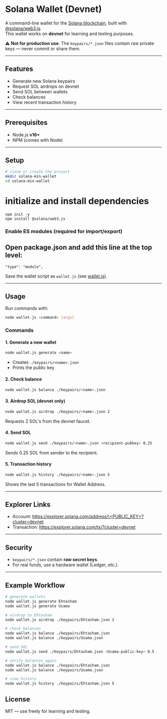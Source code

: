 # Solana Wallet (Devnet)

A command-line wallet for the [Solana blockchain](https://solana.com/), built with [@solana/web3.js](https://github.com/solana-labs/solana-web3.js).  
This wallet works on **devnet** for learning and testing purposes.  

⚠️ **Not for production use**. The `keypairs/*.json` files contain raw private keys — never commit or share them.  

---

## Features
- Generate new Solana keypairs
- Request SOL airdrops on devnet
- Send SOL between wallets
- Check balances
- View recent transaction history

---

## Prerequisites
- Node.js **v16+**
- NPM (comes with Node)

---

## Setup

```bash
# clone or create the project
mkdir solana-min-wallet
cd solana-min-wallet
```

# initialize and install dependencies
```
npm init -y
npm install @solana/web3.js
```

### Enable ES modules (required for import/export)
## Open package.json and add this line at the top level:
```
"type": "module",
```

Save the wallet script as `wallet.js` (see [wallet.js](./wallet.js)).

---

## Usage

Run commands with:

```bash
node wallet.js <command> [args]
```

### Commands

#### 1. Generate a new wallet

```bash
node wallet.js generate <name>
```

* Creates `./keypairs/<name>.json`
* Prints the public key

#### 2. Check balance

```bash
node wallet.js balance ./keypairs/<name>.json
```

#### 3. Airdrop SOL (devnet only)

```bash
node wallet.js airdrop ./keypairs/<name>.json 2
```

Requests 2 SOL's from the devnet faucet.

#### 4. Send SOL

```bash
node wallet.js send ./keypairs/<name>.json <recipient-pubkey> 0.25
```

Sends 0.25 SOL from sender to the recipient.

#### 5. Transaction history

```bash
node wallet.js history ./keypairs/<name>.json 5
```

Shows the last 5 transactions for Wallet Address.

---

## Explorer Links

* Account: [https://explorer.solana.com/address/\<PUBLIC\_KEY>?cluster=devnet](https://explorer.solana.com/?cluster=devnet)
* Transaction: [https://explorer.solana.com/tx/<SIGNATURE>?cluster=devnet](https://explorer.solana.com/?cluster=devnet)

---

## Security

* `keypairs/*.json` contain **raw secret keys**.
* For real funds, use a hardware wallet (Ledger, etc.).

---

## Example Workflow

```bash
# generate wallets
node wallet.js generate Ehtasham
node wallet.js generate Usama

# airdrop to Ehtasham
node wallet.js airdrop ./keypairs/Ehtasham.json 2

# check balances
node wallet.js balance ./keypairs/Ehtasham.json
node wallet.js balance ./keypairs/Usama.json

# send SOL
node wallet.js send ./keypairs/Ehtasham.json <Usama-public-key> 0.5

# verify balances again
node wallet.js balance ./keypairs/Ehtasham.json
node wallet.js balance ./keypairs/Usama.json

# view history
node wallet.js history ./keypairs/Ehtasham.json 5
```

## License

MIT — use freely for learning and testing.
